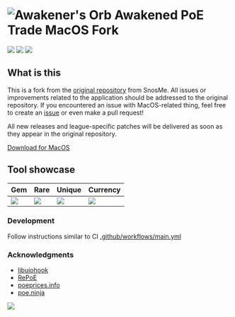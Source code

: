 # ![Awakener's Orb](https://web.poecdn.com/image/Art/2DItems/Currency/TransferOrb.png) Awakened PoE Trade MacOS Fork

[![](https://user-images.githubusercontent.com/4292308/153364874-dde23599-278c-4350-8d86-dadbc4b978b3.svg)](https://somsubhra.github.io/github-release-stats/?username=SnosMe&repository=awakened-poe-trade)
[![](https://user-images.githubusercontent.com/4292308/153364769-e4fe1e82-1bbc-46ac-8a3c-f5a98a5667cc.svg)](https://patreon.com/awakened_poe_trade)
[![](https://user-images.githubusercontent.com/4292308/153364565-7a545d26-e617-4a33-a919-ff90d8feda3d.svg)](https://github.com/SnosMe/awakened-poe-trade/issues/22)

## What is this

This is a fork from the [original repository](https://github.com/SnosMe/awakened-poe-trade) from SnosMe. All issues or improvements related to the application should be addressed to the original repository. If you encountered an issue with MacOS-related thing, feel free to create an [issue](https://github.com/foo-l/awakened-poe-trade/issues) or even make a pull request!

All new releases and league-specific patches will be delivered as soon as they appear in the original repository. 

[Download for MacOS](https://github.com/foo-l/awakened-poe-trade/releases)

## Tool showcase

| Gem | Rare | Unique | Currency |
|-----|------|--------|----------|
| ![](https://i.imgur.com/LTsH2DZ.png) | ![](https://i.imgur.com/2XL5Wl8.png) | ![](https://i.imgur.com/UTV6prE.png) | ![](https://i.imgur.com/dQ9Sns6.png) |

### Development

Follow instructions similar to CI [.github/workflows/main.yml](https://github.com/SnosMe/awakened-poe-trade/blob/master/.github/workflows/main.yml)

### Acknowledgments

- [libuiohook](https://github.com/kwhat/libuiohook)
- [RePoE](https://github.com/brather1ng/RePoE)
- [poeprices.info](https://www.poeprices.info/)
- [poe.ninja](https://poe.ninja/)

![](https://i.imgur.com/MATqhv7.png)
